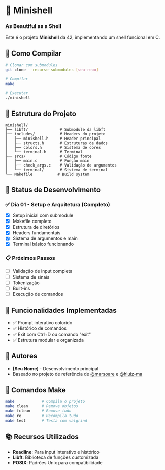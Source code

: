 # 🐚 Minishell
### As Beautiful as a Shell

Este é o projeto **Minishell** da 42, implementando um shell funcional em C.

## 🚀 Como Compilar

```bash
# Clonar com submodules
git clone --recurse-submodules [seu-repo]

# Compilar
make

# Executar
./minishell
```

## 📁 Estrutura do Projeto

```
minishell/
├── libft/              # Submodule da libft
├── includes/           # Headers do projeto
│   ├── minishell.h     # Header principal
│   ├── structs.h       # Estruturas de dados
│   ├── colors.h        # Sistema de cores
│   └── terminal.h      # Terminal
├── srcs/               # Código fonte
│   ├── main.c          # Função main
│   ├── check_args.c    # Validação de argumentos
│   └── terminal/       # Sistema de terminal
└── Makefile           # Build system
```

## 🎯 Status de Desenvolvimento

### ✅ Dia 01 - Setup e Arquitetura (Completo)
- [x] Setup inicial com submodule
- [x] Makefile completo
- [x] Estrutura de diretórios
- [x] Headers fundamentais
- [x] Sistema de argumentos e main
- [x] Terminal básico funcionando

### 📋 Próximos Passos
- [ ] Validação de input completa
- [ ] Sistema de sinais
- [ ] Tokenização
- [ ] Built-ins
- [ ] Execução de comandos

## 📝 Funcionalidades Implementadas

- ✅ Prompt interativo colorido
- ✅ Histórico de comandos
- ✅ Exit com Ctrl+D ou comando "exit"
- ✅ Estrutura modular e organizada

## 👥 Autores

- **[Seu Nome]** - Desenvolvimento principal
- Baseado no projeto de referência de [@marsoare](https://github.com/MarkosComK) e [@hluiz-ma](https://github.com/SirAlabar)

## 🔧 Comandos Make

```bash
make            # Compila o projeto
make clean      # Remove objetos
make fclean     # Remove tudo
make re         # Recompila tudo
make test       # Testa com valgrind
```

## 📚 Recursos Utilizados

- **Readline**: Para input interativo e histórico
- **Libft**: Biblioteca de funções customizada
- **POSIX**: Padrões Unix para compatibilidade

